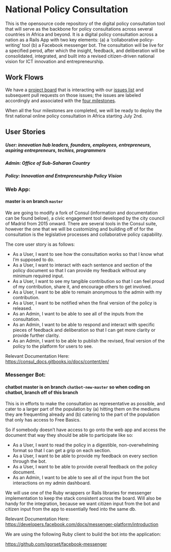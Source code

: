 # National Policy Consultation 

This is the opensource code repository of the digital policy consultation tool that will serve as the backbone for policy consultations across several countries in Africa and beyond. It is a digital policy consultation across a nation as a Rails App with two key elements: (a) a ‘collaborative policy-writing’ tool (b) a Facebook messenger bot. The consultation will be live for a specified perod, after which the insight, feedback, and deliberation will be consolidated, integrated, and built into a revised citizen-driven national vision for ICT innovation and entrepreneurship.

## Work Flows

We have a [project board](https://github.com/i4policy/policy_consultation/projects/1) that is interacting with our [issues list](https://github.com/i4policy/policy_consultation/issues) and subsequent pull requests on those issues; the issues are labeled accordingly and associated with the [four milestones](https://github.com/i4policy/policy_consultation/milestones). 

When all the four milestones are completed, we will be ready to deploy the first national online policy consultation in Africa starting July 2nd.

## User Stories

##### User: innovation hub leaders, founders, employees, entrepreneurs, aspiring entrepreneurs, techies, programmers 
##### Admin: Office of Sub-Saharan Country 
##### Policy: Innovation and Entrepreneurship Policy Vision 

### Web App: 

#### master is on branch `master`

We are going to modify a fork of Consul (information and documentation can be found below), a civic engagement tool developed by the city council of Madrid from 2015 onward. There are several tools in the Consul suite, however the one that we will be customizing and building off of for the consultation is the legislative processes and collaborative policy capability.

The core user story is as follows: 

* As a User, I want to see how the consultation works so that I know what I’m supposed to do.
* As a User, I want to interact with each sentence and section of the policy document so that I can provide my feedback without any minimum required input. 
* As a User, I want to see my tangible contribution so that I can feel proud of my contribution, share it, and encourage others to get involved. 
* As a User, I want to be able to remain anonymous to the admin with my contribution. 
* As a User, I want to be notified when the final version of the policy is released. 
* As an Admin, I want to be able to see all of the inputs from the consultation.
* As an Admin, I want to be able to respond and interact with specific pieces of feedback and deliberation so that I can get more clarity or provide further clarity. 
* As an Admin, I want to be able to publish the revised, final version of the policy to the platform for users to see.

Relevant Documentation Here: https://consul_docs.gitbooks.io/docs/content/en/

### Messenger Bot: 

#### chatbot master is on branch `chatbot-new-master` so when coding on chatbot, branch off of this branch

This is in efforts to make the consultation as representative as possible, and cater to a larger part of the population by (a) hitting them on the mediums they are frequenting already and (b) catering to the part of the population that only has access to Free Basics. 

So if somebody doesn’t have access to go onto the web app and access the document that way they should be able to participate like so:

* As a User, I want to read the policy in a digestible, non-overwhelming format so that I can get a grip on each section. 
* As a User, I want to be able to provide my feedback on every section through the bot. 
* As a User, I want to be able to provide overall feedback on the policy document. 
* As an Admin, I want to be able to see all of the input from the bot interactions on my admin dashboard. 

We will use one of the Ruby wrappers or Rails libraries for messenger implementation to keep the stack consistent across the board. Will also be handy for the integration, because we want citizen input from the bot and citizen input from the app to essentially feed into the same db. 

Relevant Documentation Here: https://developers.facebook.com/docs/messenger-platform/introduction

We are using the following Ruby client to build the bot into the application: 

https://github.com/jgorset/facebook-messenger
